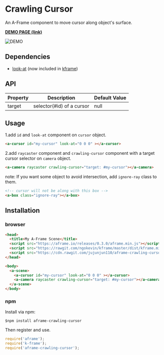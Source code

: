 # Crawling Cursor

An A-Frame component to move cursor along object's surface.

**[DEMO PAGE (link)](https://jujunjun110.github.io/crawlingcursor/)**

![DEMO](demo.gif)


## Dependencies
- [look-at](https://github.com/ngokevin/kframe/tree/master/components/look-at/) (now included in [kframe](https://github.com/ngokevin/kframe))

## API

| Property | Description | Default Value |
| -------- | ----------- | ------------- |
| target   | selector(#id) of a cursor | null          |

## Usage

1.add `id` and `look-at` component on `cursor` object.
```html
<a-cursor id="my-cursor" look-at="0 0 0" ></a-cursor>
```

2.add `raycaster` component and `crawling-cursor` component with a target cursor selector on `camera` object. 
```html
<a-camera raycaster crawling-cursor="target: #my-cursor"></a-camera>
```

note: If you want some object to avoid intersection, add `ignore-ray` class to them.
```html 
<!-- cursor will not be along with this box -->
<a-box class="ignore-ray"></a-box>
```

## Installation 

### browser

```html
<head>
  <title>My A-Frame Scene</title>
  <script src="https://aframe.io/releases/0.3.0/aframe.min.js"></script>
  <script src="https://rawgit.com/ngokevin/kframe/master/dist/kframe.min.js"></script>
  <script src="https://cdn.rawgit.com/jujunjun110/aframe-crawling-cursor/master/dist/aframe-crawling-cursor.min.js"></script>
</head>

<body>
  <a-scene>
    <a-cursor id="my-cursor" look-at="0 0 0" ></a-cursor>
    <a-camera raycaster crawling-cursor="target: #my-cursor"></a-camera>
  </a-scene>
</body>
```

### npm 
Install via npm:

`$npm install aframe-crawling-cursor`

Then register and use. 

```javascript
require('aframe');
require('k-frame');
require('aframe-crawling-cursor');
```
